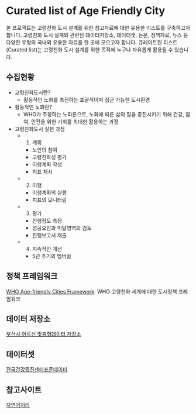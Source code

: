 # Curated list of Age Friendly City
본 프로젝트는 고령친화 도시 설계를 위한 참고자료에 대한 유용한 리스트를 구축하고자 합니다. 고령친화 도시 설계와 관련된 데이터저장소, 데이터셋, 논문, 정책자료, 뉴스 등 다양한 유형의 국내외 유용한 자료를 한 곳에 모으고자 합니다. 큐레이트된 리스트(Curated list)는 고령친화 도시 설계를 위한 목적에 누구나 자유롭게 활용될 수 있습니다. 

## 수집현황
* 고령친화도시란?
  * 활동적인 노화를 촉진하는 포괄적이며 접근 가능한 도시환경
* 활동적인 노화란?
  * WHO가 주창하는 노화론으로, 노화에 따른 삶의 질을 증진시키기 위해 건강, 참여, 안전을 위한 기회를 최대한 활용하는 과정
* 고령친화도시 실현 과정
  * 1. 계획
    * 노인의 참여
    * 고령친화성 평가
    * 이행계획 작성
    * 지표 제시
  * 2. 이행
    * 이행계획의 실행
    * 지표의 모니터링
  * 3. 평가
    * 진행정도 측정
    * 성공요인과 미달영역의 검토
    * 진행보고서 제출
  * 4. 지속적인 개선
    * 5년 주기의 멤버쉼

## 정책 프레임워크
[WHO Age-friendly Cities Framework](https://extranet.who.int/agefriendlyworld/): WHO 고령친화 세계에 대한 도시정책 프레임워크

## 데이터 저장소
[부산시 어르신 맞춤형데이터 저장소](https://data.busan.go.kr/customData/list.nm?apitype=130)

## 데이터셋
[전국건강증진센터표준데이터](https://data.busan.go.kr/dataSet/detail.nm?contentId=10&publicdatapk=OA_SS00034)

## 참고사이트
[자연어처리](https://insikk.github.io/awesome-korean-nlp/)



